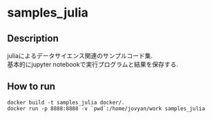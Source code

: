 # samples_julia

## Description

juliaによるデータサイエンス関連のサンプルコード集.  
基本的にjupyter notebookで実行プログラムと結果を保存する.  

## How to run

```
docker build -t samples_julia docker/.
docker run -p 8888:8888 -v `pwd`:/home/jovyan/work samples_julia
```
